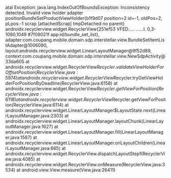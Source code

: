 




atal Exception: java.lang.IndexOutOfBoundsException: Inconsistency detected. Invalid view holder adapter positionBundleSetProductViewHolder{b1f9d07 position=2 id=-1, oldPos=2, pLpos:-1 scrap [attachedScrap] tmpDetached no parent} androidx.recyclerview.widget.RecyclerView{251ef53 VFED..... ......I. 0,3-1080,1049 #7f09021f app:id/bundle_set_list}, adapter:com.coupang.mobile.domain.sdp.interstellar.view.BundleSetItemListAdapter@1006090, layout:androidx.recyclerview.widget.LinearLayoutManager@9f52d89, context:com.coupang.mobile.domain.sdp.interstellar.view.NewSdpActivity@33da605
       at androidx.recyclerview.widget.RecyclerView$Recycler.validateViewHolderForOffsetPosition(RecyclerView.java:5974)
       at androidx.recyclerview.widget.RecyclerView$Recycler.tryGetViewHolderForPositionByDeadline(RecyclerView.java:6158)
       at androidx.recyclerview.widget.RecyclerView$Recycler.getViewForPosition(RecyclerView.java:6118)
       at androidx.recyclerview.widget.RecyclerView$Recycler.getViewForPosition(RecyclerView.java:6114)
       at androidx.recyclerview.widget.LinearLayoutManager$LayoutState.next(LinearLayoutManager.java:2303)
       at androidx.recyclerview.widget.LinearLayoutManager.layoutChunk(LinearLayoutManager.java:1627)
       at androidx.recyclerview.widget.LinearLayoutManager.fill(LinearLayoutManager.java:1587)
       at androidx.recyclerview.widget.LinearLayoutManager.onLayoutChildren(LinearLayoutManager.java:665)
       at androidx.recyclerview.widget.RecyclerView.dispatchLayoutStep1(RecyclerView.java:4085)
       at androidx.recyclerview.widget.RecyclerView.onMeasure(RecyclerView.java:3534)
       at android.view.View.measure(View.java:26411)
<!--stackedit_data:
eyJoaXN0b3J5IjpbLTM3MTg4MDM2OF19
-->